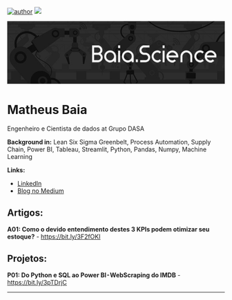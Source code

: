 [![author](https://img.shields.io/badge/author-baia-green)](https://www.linkedin.com/in/carlosfab) [![](https://img.shields.io/badge/python-3.7+-blue.svg)](https://www.python.org/downloads/release/python-3710/)

<p align="center">
  <img src="banner_baia.science.jpg" >
</p>

# Matheus Baia
Engenheiro e Cientista de dados at Grupo DASA




**Background in:** Lean Six Sigma Greenbelt, Process Automation, Supply Chain, Power BI, Tableau, Streamlit, Python, Pandas, Numpy, Machine Learning

**Links:**
* [LinkedIn](https://www.linkedin.com/in/matheus-baia-5872b662/)
* [Blog no Medium](https://matheus-baia.medium.com/)


## Artigos:

**A01: Como o devido entendimento destes 3 KPIs podem otimizar seu estoque?** - https://bit.ly/3F2fOKI


## Projetos:

**P01: Do Python e SQL ao Power BI - WebScraping do IMDB** - https://bit.ly/3pTDrjC


---

